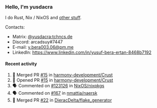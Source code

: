 ### Hello, I'm yusdacra

I do Rust, Nix / NixOS and [other stuff](https://yusdacra.gitlab.io/info/about).

Contacts:
- Matrix: [@yusdacra:tchncs.de](https://matrix.to/#/@yusdacra:tchncs.de)
- Discord: arcadsuy#7447
- E-mail: y.bera003.06@pm.me
- LinkedIn: https://www.linkedin.com/in/yusuf-bera-ertan-8468b7192

#### Recent activity

<!--START_SECTION:activity-->
1. 🎉 Merged PR [#15](https://github.com/harmony-development/Crust/pull/15) in [harmony-development/Crust](https://github.com/harmony-development/Crust)
2. 💪 Opened PR [#15](https://github.com/harmony-development/Crust/pull/15) in [harmony-development/Crust](https://github.com/harmony-development/Crust)
3. 🗣 Commented on [#123126](https://github.com/NixOS/nixpkgs/issues/123126) in [NixOS/nixpkgs](https://github.com/NixOS/nixpkgs)
4. 🗣 Commented on [#167](https://github.com/nmattia/naersk/issues/167) in [nmattia/naersk](https://github.com/nmattia/naersk)
5. 🎉 Merged PR [#22](https://github.com/DieracDelta/flake_generator/pull/22) in [DieracDelta/flake_generator](https://github.com/DieracDelta/flake_generator)
<!--END_SECTION:activity-->

